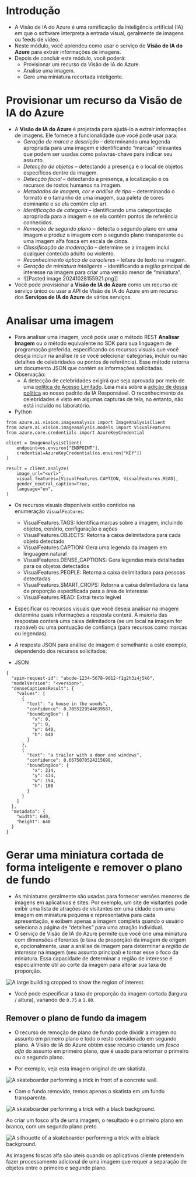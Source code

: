 # Introdução
- A Visão de IA do Azure é uma ramificação da inteligência artificial (IA) em que o software interpreta a entrada visual, geralmente de imagens ou feeds de vídeo.
- Neste módulo, você aprendeu como usar o serviço de **Visão de IA do Azure** para extrair informações de imagens.
- Depois de concluir este módulo, você poderá:
	- Provisionar um recurso da Visão de IA do Azure.
	- Analise uma imagem.
	- Gere uma miniatura recortada inteligente.
# Provisionar um recurso da Visão de IA do Azure
- A **Visão de IA do Azure** é projetada para ajudá-lo a extrair informações de imagens. Ele fornece a funcionalidade que você pode usar para:
	- _Geração de marca e descrição_ – determinando uma legenda apropriada para uma imagem e identificando “marcas” relevantes que podem ser usadas como palavras-chave para indicar seu assunto.
	- _Detecção de objetos_ – detectando a presença e o local de objetos específicos dentro da imagem.
	- _Detecção facial_ – detectando a presença, a localização e os recursos de rostos humanos na imagem.
	- _Metadados de imagem, cor e análise de tipo_ – determinando o formato e o tamanho de uma imagem, sua paleta de cores dominante e se ela contém clip art.
	- _Identificação de categoria_ – identificando uma categorização apropriada para a imagem e se ela contém pontos de referência conhecidos.
	- _Remoção de segundo plano_ – detecta o segundo plano em uma imagem e produz a imagem com o segundo plano transparente ou uma imagem alfa fosca em escala de cinza.
	- _Classificação de moderação_ – determine se a imagem inclui qualquer conteúdo adulto ou violento.
	- _Reconhecimento óptico de caracteres_ – leitura de texto na imagem.
	- _Geração de miniatura inteligente_ – identificando a região principal de interesse na imagem para criar uma versão menor de “miniatura”.
	- ![[Pasted image 20241028155921.png]]
- Você pode provisionar a **Visão de IA do Azure** como um recurso de serviço único ou usar a API de Visão de IA do Azure em um recurso dos **Serviços de IA do Azure** de vários serviços.
# Analisar uma imagem
- Para analisar uma imagem, você pode usar o método REST **Analisar Imagem** ou o método equivalente no SDK para sua linguagem de programação preferida, especificando os recursos visuais que você deseja incluir na análise (e se você selecionar categorias, incluir ou não detalhes de celebridades ou pontos de referência). Esse método retorna um documento JSON que contém as informações solicitadas.
- Observação:
	- A detecção de celebridades exigirá que seja aprovada por meio de uma [política de Acesso Limitado](https://aka.ms/cog-services-limited-access). Leia mais sobre a [adição de dessa política](https://azure.microsoft.com/blog/responsible-ai-investments-and-safeguards-for-facial-recognition/) ao nosso padrão de IA Responsável. O reconhecimento de celebridades é visto em algumas capturas de tela, no entanto, não está incluído no laboratório.
- Python

```
from azure.ai.vision.imageanalysis import ImageAnalysisClient
from azure.ai.vision.imageanalysis.models import VisualFeatures
from azure.core.credentials import AzureKeyCredential

client = ImageAnalysisClient(
    endpoint=os.environ["ENDPOINT"],
    credential=AzureKeyCredential(os.environ["KEY"])
)

result = client.analyze(
    image_url="<url>",
    visual_features=[VisualFeatures.CAPTION, VisualFeatures.READ],
    gender_neutral_caption=True,
    language="en",
)
```

- Os recursos visuais disponíveis estão contidos na enumeração `VisualFeatures`:

	- VisualFeatures.TAGS: Identifica marcas sobre a imagem, incluindo objetos, cenário, configuração e ações
	- VisualFeatures.OBJECTS: Retorna a caixa delimitadora para cada objeto detectado
	- VisualFeatures.CAPTION: Gera uma legenda da imagem em linguagem natural
	- VisualFeatures.DENSE_CAPTIONS: Gera legendas mais detalhadas para os objetos detectados
	- VisualFeatures.PEOPLE: Retorna a caixa delimitadora para pessoas detectadas
	- VisualFeatures.SMART_CROPS: Retorna a caixa delimitadora da taxa de proporção especificada para a área de interesse
	- VisualFeatures.READ: Extrai texto legível

- Especificar os recursos visuais que você deseja analisar na imagem determina quais informações a resposta conterá. A maioria das respostas conterá uma caixa delimitadora (se um local na imagem for razoável) ou uma pontuação de confiança (para recursos como marcas ou legendas).

- A resposta JSON para análise de imagem é semelhante a este exemplo, dependendo dos recursos solicitados:

- JSON

```
{
  "apim-request-id": "abcde-1234-5678-9012-f1g2h3i4j5k6",
  "modelVersion": "<version>",
  "denseCaptionsResult": {
    "values": [
      {
        "text": "a house in the woods",
        "confidence": 0.7055229544639587,
        "boundingBox": {
          "x": 0,
          "y": 0,
          "w": 640,
          "h": 640
        }
      },
      {
        "text": "a trailer with a door and windows",
        "confidence": 0.6675070524215698,
        "boundingBox": {
          "x": 214,
          "y": 434,
          "w": 154,
          "h": 108
        }
      }
    ]
  },
  "metadata": {
    "width": 640,
    "height": 640
  }
}
```

# Gerar uma miniatura cortada de forma inteligente e remover o plano de fundo
- As miniaturas geralmente são usadas para fornecer versões menores de imagens em aplicativos e sites. Por exemplo, um site de visitantes pode exibir uma lista de atrações de visitantes em uma cidade com uma imagem em miniatura pequena e representativa para cada apresentação, e exibem apenas a imagem completa quando o usuário seleciona a página de “detalhes” para uma atração individual.
- O serviço de Visão de IA do Azure permite que você crie uma miniatura com dimensões diferentes (e taxa de proporção) da imagem de origem e, opcionalmente, usar a análise de imagem para determinar a _região de interesse_ na imagem (seu assunto principal) e tornar esse o foco da miniatura. Essa capacidade de determinar a região de interesse é especialmente útil ao corte da imagem para alterar sua taxa de proporção.

![A large building cropped to show the region of interest.](https://learn.microsoft.com/pt-br/training/wwl-data-ai/analyze-images/media/smart-cropping.png)

- Você pode especificar a taxa de proporção da imagem cortada (largura / altura), variando de `0.75` a `1.80`.

## Remover o plano de fundo da imagem

- O recurso de remoção de plano de fundo pode dividir a imagem no assunto em primeiro plano e todo o resto considerado em segundo plano. A Visão de IA do Azure obtém esse recurso criando um _fosco alfa_ do assunto em primeiro plano, que é usado para retornar o primeiro ou o segundo plano.

- Por exemplo, veja esta imagem original de um skatista.

![A skateboarder performing a trick in front of a concrete wall.](https://learn.microsoft.com/pt-br/training/wwl-data-ai/analyze-images/media/sample-skateboard.jpg)

- Com o fundo removido, temos apenas o skatista em um fundo transparente.

![A skateboarder performing a trick with a black background.](https://learn.microsoft.com/pt-br/training/wwl-data-ai/analyze-images/media/sample-skateboard-no-background.png)

Ao criar um fosco alfa de uma imagem, o resultado é o primeiro plano em branco, com um segundo plano preto.

![A silhouette of a skateboarder performing a trick with a black background.](https://learn.microsoft.com/pt-br/training/wwl-data-ai/analyze-images/media/sample-skateboard-alpha-matte.png)

As imagens foscas alfa são úteis quando os aplicativos cliente pretendem fazer processamento adicional de uma imagem que requer a separação de objetos entre o primeiro e segundo plano.